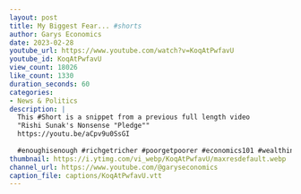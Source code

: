 ```yaml
---
layout: post
title: My Biggest Fear... #shorts
author: Garys Economics
date: 2023-02-28
youtube_url: https://www.youtube.com/watch?v=KoqAtPwfavU
youtube_id: KoqAtPwfavU
view_count: 18026
like_count: 1330
duration_seconds: 60
categories:
- News & Politics
description: |
  This #Short is a snippet from a previous full length video 
  "Rishi Sunak's Nonsense "Pledge"" 
  https://youtu.be/aCpv9u0SsGI
  
  #enoughisenough #richgetricher #poorgetpoorer #economics101 #wealthinequality #taxwealthnotwork #extremism #biggestfear
thumbnail: https://i.ytimg.com/vi_webp/KoqAtPwfavU/maxresdefault.webp
channel_url: https://www.youtube.com/@garyseconomics
caption_file: captions/KoqAtPwfavU.vtt
---
```


